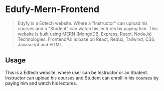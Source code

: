 # Edufy-Mern-Frontend

> Edyfy is a Edtech website. Where a "Instructor" can upload his courses and a "Student" can watch his lectures by paying him. This website is built using MERN (MongoDB, Express, React, NodeJs) Technologies. Frontend/UI is base on React, Redux, Tailwind, CSS, Javascript and HTML.


## Usage

This is a Edtech website, where user can be Instructor or an Student. Instructor can upload his courses and Student can enroll in his courses by paying him and watch his lectures.
